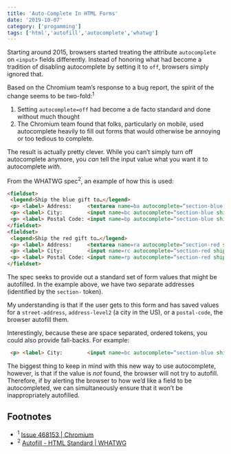 ```yaml
---
title: 'Auto-Complete In HTML Forms'
date: '2019-10-07'
category: ['progamming']
tags: ['html','autofill','autocomplete','whatwg']
---
```

Starting around 2015, browsers started treating the attribute `autocomplete` on `<input>` fields differently. Instead of honoring what had become a tradition of disabling autocomplete by setting it to `off`, browsers simply ignored that.

Based on the Chromium team’s response to a bug report, the spirit of the change seems to be two-fold:<sup>1</sup>
1. Setting `autocomplete=off` had become a de facto standard and done without much thought
2. The Chromium team found that folks, particularly on mobile, used autocomplete heavily to fill out forms that would otherwise be annoying or too tedious to complete.

The result is actually pretty clever. While you can’t simply turn off autocomplete anymore, you _can_ tell the input value what you want it to autocomplete _with_.

From the WHATWG spec<sup>2</sup>, an example of how this is used:
```html
<fieldset>
 <legend>Ship the blue gift to…</legend>
 <p> <label> Address:     <textarea name=ba autocomplete=“section-blue shipping street-address”></textarea> </label>
 <p> <label> City:        <input name=bc autocomplete=“section-blue shipping address-level2”> </label>
 <p> <label> Postal Code: <input name=bp autocomplete=“section-blue shipping postal-code”> </label>
</fieldset>
<fieldset>
 <legend>Ship the red gift to…</legend>
 <p> <label> Address:     <textarea name=ra autocomplete=“section-red shipping street-address”></textarea> </label>
 <p> <label> City:        <input name=rc autocomplete=“section-red shipping address-level2”> </label>
 <p> <label> Postal Code: <input name=rp autocomplete=“section-red shipping postal-code”> </label>
</fieldset>
```

The spec seeks to provide out a standard set of form values that might be autofilled. In the example above, we have two separate addresses (identified by the `section-` token).

My understanding is that if the user gets to this form and has saved values for a `street-address`, `address-level2` (a city in the US), or a `postal-code`, the browser autofill them.

Interestingly, because these are space separated, ordered tokens, you could also provide fall-backs. For example:
```html
 <p> <label> City:        <input name=bc autocomplete=“section-blue shipping address-level2 city town village locality”> </label>
```

The biggest thing to keep in mind with this new way to use autocomplete, however, is that if the value is _not_ found, the browser will not try to autofill. Therefore, if by alerting the browser to how we’d like a field to be autocompleted, we can simultaneously ensure that it won’t be inappropriately autofilled.

## Footnotes
* <sup>1</sup> [Issue 468153 | Chromium](https://bugs.chromium.org/p/chromium/issues/detail?id=468153#c164)
* <sup>2</sup> [Autofill - HTML Standard | WHATWG](https://html.spec.whatwg.org/multipage/form-control-infrastructure.html#autofill)

